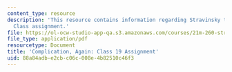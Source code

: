 ```yaml
---
content_type: resource
description: 'This resource contains information regarding Stravinsky to the present:
  Class assignment.'
file: https://ol-ocw-studio-app-qa.s3.amazonaws.com/courses/21m-260-stravinsky-to-the-present-spring-2016/88a84adbe2cbc06c008e4b82510c46f3_MIT21M_260S16_assn19.pdf
file_type: application/pdf
resourcetype: Document
title: 'Complication, Again: Class 19 Assignment'
uid: 88a84adb-e2cb-c06c-008e-4b82510c46f3
---
```

